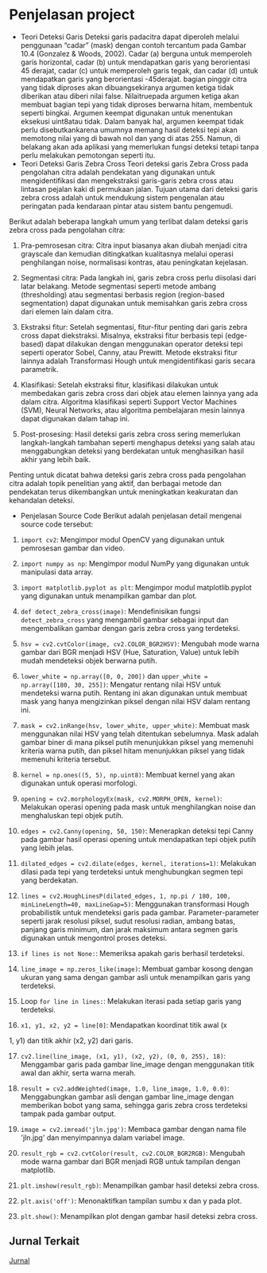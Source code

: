 # Penjelasan project
- Teori Deteksi Garis
Deteksi garis padacitra dapat diperoleh melalui penggunaan “cadar” (mask) dengan contoh tercantum pada Gambar 10.4 (Gonzalez & Woods, 2002). Cadar (a) berguna untuk memperoleh garis horizontal, cadar (b) untuk mendapatkan garis yang berorientasi 45 derajat, cadar (c) untuk memperoleh garis tegak, dan cadar (d) untuk mendapatkan garis yang berorientasi -45derajat. bagian  pinggir  citra  yang  tidak  diproses  akan dibuangsekiranya  argumen  ketiga  tidak  diberikan  atau  diberi  nilai false.   Nilaitruepada  argumen ketiga akan membuat bagian tepi yang tidak diproses berwarna hitam, membentuk seperti  bingkai. Argumen  keempat  digunakan  untuk  menentukan  eksekusi uint8atau  tidak.  Dalam  banyak  hal,  argumen  keempat  tidak  perlu  disebutkankarena umumnya memang hasil deteksi tepi akan memotong nilai yang di bawah nol dan yang di atas 255. Namun, di belakang akan ada aplikasi yang memerlukan fungsi deteksi tetapi tanpa perlu melakukan pemotongan seperti itu.
- Teori Deteksi Garis Zebra Cross
Teori deteksi garis Zebra Cross pada pengolahan citra adalah pendekatan yang digunakan untuk mengidentifikasi dan mengekstraksi garis-garis zebra cross atau lintasan pejalan kaki di permukaan jalan. Tujuan utama dari deteksi garis zebra cross adalah untuk mendukung sistem pengenalan atau peringatan pada kendaraan pintar atau sistem bantu pengemudi.

Berikut adalah beberapa langkah umum yang terlibat dalam deteksi garis zebra cross pada pengolahan citra:

1. Pra-pemrosesan citra: Citra input biasanya akan diubah menjadi citra grayscale dan kemudian ditingkatkan kualitasnya melalui operasi penghilangan noise, normalisasi kontras, atau peningkatan kejelasan.

2. Segmentasi citra: Pada langkah ini, garis zebra cross perlu diisolasi dari latar belakang. Metode segmentasi seperti metode ambang (thresholding) atau segmentasi berbasis region (region-based segmentation) dapat digunakan untuk memisahkan garis zebra cross dari elemen lain dalam citra.

3. Ekstraksi fitur: Setelah segmentasi, fitur-fitur penting dari garis zebra cross dapat diekstraksi. Misalnya, ekstraksi fitur berbasis tepi (edge-based) dapat dilakukan dengan menggunakan operator deteksi tepi seperti operator Sobel, Canny, atau Prewitt. Metode ekstraksi fitur lainnya adalah Transformasi Hough untuk mengidentifikasi garis secara parametrik.

4. Klasifikasi: Setelah ekstraksi fitur, klasifikasi dilakukan untuk membedakan garis zebra cross dari objek atau elemen lainnya yang ada dalam citra. Algoritma klasifikasi seperti Support Vector Machines (SVM), Neural Networks, atau algoritma pembelajaran mesin lainnya dapat digunakan dalam tahap ini.

5. Post-prosesing: Hasil deteksi garis zebra cross sering memerlukan langkah-langkah tambahan seperti menghapus deteksi yang salah atau menggabungkan deteksi yang berdekatan untuk menghasilkan hasil akhir yang lebih baik.

Penting untuk dicatat bahwa deteksi garis zebra cross pada pengolahan citra adalah topik penelitian yang aktif, dan berbagai metode dan pendekatan terus dikembangkan untuk meningkatkan keakuratan dan kehandalan deteksi.
 - Penjelasan Source Code
 Berikut adalah penjelasan detail mengenai source code tersebut:

1. `import cv2`: Mengimpor modul OpenCV yang digunakan untuk pemrosesan gambar dan video.

2. `import numpy as np`: Mengimpor modul NumPy yang digunakan untuk manipulasi data array.

3. `import matplotlib.pyplot as plt`: Mengimpor modul matplotlib.pyplot yang digunakan untuk menampilkan gambar dan plot.

4. `def detect_zebra_cross(image)`: Mendefinisikan fungsi `detect_zebra_cross` yang mengambil gambar sebagai input dan mengembalikan gambar dengan garis zebra cross yang terdeteksi.

5. `hsv = cv2.cvtColor(image, cv2.COLOR_BGR2HSV)`: Mengubah mode warna gambar dari BGR menjadi HSV (Hue, Saturation, Value) untuk lebih mudah mendeteksi objek berwarna putih.

6. `lower_white = np.array([0, 0, 200])` dan `upper_white = np.array([180, 30, 255])`: Mengatur rentang nilai HSV untuk mendeteksi warna putih. Rentang ini akan digunakan untuk membuat mask yang hanya mengizinkan piksel dengan nilai HSV dalam rentang ini.

7. `mask = cv2.inRange(hsv, lower_white, upper_white)`: Membuat mask menggunakan nilai HSV yang telah ditentukan sebelumnya. Mask adalah gambar biner di mana piksel putih menunjukkan piksel yang memenuhi kriteria warna putih, dan piksel hitam menunjukkan piksel yang tidak memenuhi kriteria tersebut.

8. `kernel = np.ones((5, 5), np.uint8)`: Membuat kernel yang akan digunakan untuk operasi morfologi.

9. `opening = cv2.morphologyEx(mask, cv2.MORPH_OPEN, kernel)`: Melakukan operasi opening pada mask untuk menghilangkan noise dan menghaluskan tepi objek putih.

10. `edges = cv2.Canny(opening, 50, 150)`: Menerapkan deteksi tepi Canny pada gambar hasil operasi opening untuk mendapatkan tepi objek putih yang lebih jelas.

11. `dilated_edges = cv2.dilate(edges, kernel, iterations=1)`: Melakukan dilasi pada tepi yang terdeteksi untuk menghubungkan segmen tepi yang berdekatan.

12. `lines = cv2.HoughLinesP(dilated_edges, 1, np.pi / 180, 100, minLineLength=40, maxLineGap=5)`: Menggunakan transformasi Hough probabilistik untuk mendeteksi garis pada gambar. Parameter-parameter seperti jarak resolusi piksel, sudut resolusi radian, ambang batas, panjang garis minimum, dan jarak maksimum antara segmen garis digunakan untuk mengontrol proses deteksi.

13. `if lines is not None:`: Memeriksa apakah garis berhasil terdeteksi.

14. `line_image = np.zeros_like(image)`: Membuat gambar kosong dengan ukuran yang sama dengan gambar asli untuk menampilkan garis yang terdeteksi.

15. Loop `for line in lines:`: Melakukan iterasi pada setiap garis yang terdeteksi.

16. `x1, y1, x2, y2 = line[0]`: Mendapatkan koordinat titik awal (x

1, y1) dan titik akhir (x2, y2) dari garis.

17. `cv2.line(line_image, (x1, y1), (x2, y2), (0, 0, 255), 18)`: Menggambar garis pada gambar line_image dengan menggunakan titik awal dan akhir, serta warna merah.

18. `result = cv2.addWeighted(image, 1.0, line_image, 1.0, 0.0)`: Menggabungkan gambar asli dengan gambar line_image dengan memberikan bobot yang sama, sehingga garis zebra cross terdeteksi tampak pada gambar output.

19. `image = cv2.imread('jln.jpg')`: Membaca gambar dengan nama file 'jln.jpg' dan menyimpannya dalam variabel image.

20. `result_rgb = cv2.cvtColor(result, cv2.COLOR_BGR2RGB)`: Mengubah mode warna gambar dari BGR menjadi RGB untuk tampilan dengan matplotlib.

21. `plt.imshow(result_rgb)`: Menampilkan gambar hasil deteksi zebra cross.

22. `plt.axis('off')`: Menonaktifkan tampilan sumbu x dan y pada plot.

23. `plt.show()`: Menampilkan plot dengan gambar hasil deteksi zebra cross.

 

 


## Jurnal Terkait 

[Jurnal](https://ieeexplore.ieee.org/document/8709718)

